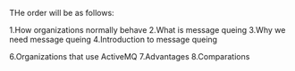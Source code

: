 THe order will be as follows:

1.How organizations normally behave
2.What is message queing
3.Why we need message queing
4.Introduction to message queing

6.Organizations that use ActiveMQ
7.Advantages
8.Comparations
